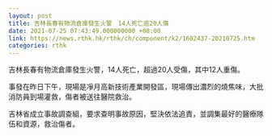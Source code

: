 ```yaml
---
layout: post
title: 吉林長春有物流倉庫發生火警　14人死亡逾20人傷
date: 2021-07-25 07:43:49.000000000 +08:00
link: https://news.rthk.hk/rthk/ch/component/k2/1602437-20210725.htm
categories: rthk
---
```


吉林長春有物流倉庫發生火警，14人死亡，超過20人受傷，其中12人重傷。

事發在昨日下午，現場是凈月高新技術產業開發區，現場傳出濃烈的燒焦味，大批消防員到場灌救，傷者被送往醫院救治。

吉林省成立事故調查組，要求查明事故原因，堅決依法追責，並調集最好的醫療隊伍和資源，救治傷者。
